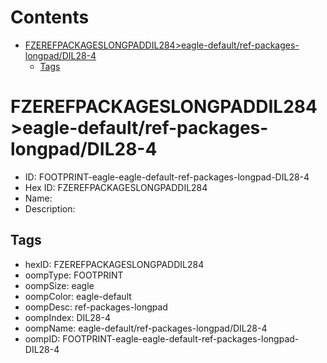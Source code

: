 



Contents
========

* [FZEREFPACKAGESLONGPADDIL284>eagle-default/ref-packages-longpad/DIL28-4](#fzerefpackageslongpaddil284eagle-defaultref-packages-longpaddil28-4)
	* [Tags](#tags)

# FZEREFPACKAGESLONGPADDIL284>eagle-default/ref-packages-longpad/DIL28-4

- ID: FOOTPRINT-eagle-eagle-default-ref-packages-longpad-DIL28-4
- Hex ID: FZEREFPACKAGESLONGPADDIL284
- Name: 
- Description: 

## Tags

- hexID: FZEREFPACKAGESLONGPADDIL284
- oompType: FOOTPRINT
- oompSize: eagle
- oompColor: eagle-default
- oompDesc: ref-packages-longpad
- oompIndex: DIL28-4
- oompName: eagle-default/ref-packages-longpad/DIL28-4
- oompID: FOOTPRINT-eagle-eagle-default-ref-packages-longpad-DIL28-4
